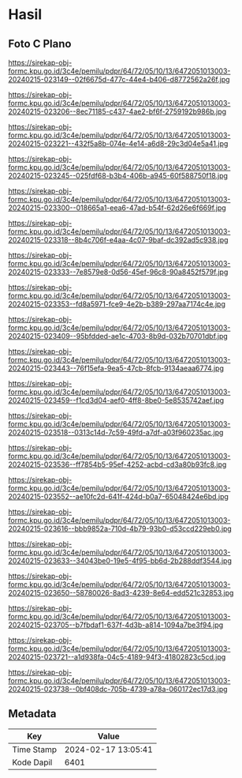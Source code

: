 # Hasil

## Foto C Plano

https://sirekap-obj-formc.kpu.go.id/3c4e/pemilu/pdpr/64/72/05/10/13/6472051013003-20240215-023149--02f6675d-477c-44e4-b406-d8772562a26f.jpg

https://sirekap-obj-formc.kpu.go.id/3c4e/pemilu/pdpr/64/72/05/10/13/6472051013003-20240215-023206--8ec71185-c437-4ae2-bf6f-2759192b986b.jpg

https://sirekap-obj-formc.kpu.go.id/3c4e/pemilu/pdpr/64/72/05/10/13/6472051013003-20240215-023221--432f5a8b-074e-4e14-a6d8-29c3d04e5a41.jpg

https://sirekap-obj-formc.kpu.go.id/3c4e/pemilu/pdpr/64/72/05/10/13/6472051013003-20240215-023245--025fdf68-b3b4-406b-a945-60f588750f18.jpg

https://sirekap-obj-formc.kpu.go.id/3c4e/pemilu/pdpr/64/72/05/10/13/6472051013003-20240215-023300--018665a1-eea6-47ad-b54f-62d26e6f669f.jpg

https://sirekap-obj-formc.kpu.go.id/3c4e/pemilu/pdpr/64/72/05/10/13/6472051013003-20240215-023318--8b4c706f-e4aa-4c07-9baf-dc392ad5c938.jpg

https://sirekap-obj-formc.kpu.go.id/3c4e/pemilu/pdpr/64/72/05/10/13/6472051013003-20240215-023333--7e8579e8-0d56-45ef-96c8-90a8452f579f.jpg

https://sirekap-obj-formc.kpu.go.id/3c4e/pemilu/pdpr/64/72/05/10/13/6472051013003-20240215-023353--fd8a5971-fce9-4e2b-b389-297aa7174c4e.jpg

https://sirekap-obj-formc.kpu.go.id/3c4e/pemilu/pdpr/64/72/05/10/13/6472051013003-20240215-023409--95bfdded-ae1c-4703-8b9d-032b70701dbf.jpg

https://sirekap-obj-formc.kpu.go.id/3c4e/pemilu/pdpr/64/72/05/10/13/6472051013003-20240215-023443--76f15efa-9ea5-47cb-8fcb-9134aeaa6774.jpg

https://sirekap-obj-formc.kpu.go.id/3c4e/pemilu/pdpr/64/72/05/10/13/6472051013003-20240215-023459--f1cd3d04-aef0-4ff8-8be0-5e8535742aef.jpg

https://sirekap-obj-formc.kpu.go.id/3c4e/pemilu/pdpr/64/72/05/10/13/6472051013003-20240215-023518--0313c14d-7c59-49fd-a7df-a03f960235ac.jpg

https://sirekap-obj-formc.kpu.go.id/3c4e/pemilu/pdpr/64/72/05/10/13/6472051013003-20240215-023536--ff7854b5-95ef-4252-acbd-cd3a80b93fc8.jpg

https://sirekap-obj-formc.kpu.go.id/3c4e/pemilu/pdpr/64/72/05/10/13/6472051013003-20240215-023552--ae10fc2d-641f-424d-b0a7-65048424e6bd.jpg

https://sirekap-obj-formc.kpu.go.id/3c4e/pemilu/pdpr/64/72/05/10/13/6472051013003-20240215-023616--bbb9852a-710d-4b79-93b0-d53ccd229eb0.jpg

https://sirekap-obj-formc.kpu.go.id/3c4e/pemilu/pdpr/64/72/05/10/13/6472051013003-20240215-023633--34043be0-19e5-4f95-bb6d-2b288ddf3544.jpg

https://sirekap-obj-formc.kpu.go.id/3c4e/pemilu/pdpr/64/72/05/10/13/6472051013003-20240215-023650--58780026-8ad3-4239-8e64-edd521c32853.jpg

https://sirekap-obj-formc.kpu.go.id/3c4e/pemilu/pdpr/64/72/05/10/13/6472051013003-20240215-023705--b7fbdaf1-637f-4d3b-a814-1094a7be3f94.jpg

https://sirekap-obj-formc.kpu.go.id/3c4e/pemilu/pdpr/64/72/05/10/13/6472051013003-20240215-023721--a1d938fa-04c5-4189-94f3-41802823c5cd.jpg

https://sirekap-obj-formc.kpu.go.id/3c4e/pemilu/pdpr/64/72/05/10/13/6472051013003-20240215-023738--0bf408dc-705b-4739-a78a-060172ec17d3.jpg


## Metadata

| Key        | Value               |
| ---------- | ------------------- |
| Time Stamp | 2024-02-17 13:05:41 |
| Kode Dapil | 6401                |



